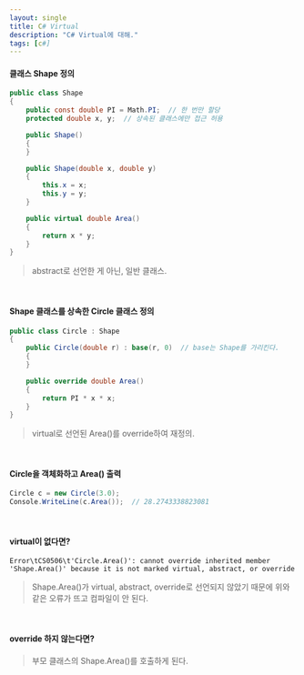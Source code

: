 ```yaml
---
layout: single
title: C# Virtual
description: "C# Virtual에 대해."
tags: [c#]
---
```


#### 클래스 Shape 정의

```csharp
public class Shape
{
    public const double PI = Math.PI;  // 한 번만 할당
    protected double x, y;  // 상속된 클래스에만 접근 허용

    public Shape()
    {
    }

    public Shape(double x, double y)
    {
        this.x = x;
        this.y = y;
    }

    public virtual double Area()
    {
        return x * y;
    }
}
```

> abstract로 선언한 게 아닌, 일반 클래스.

<br>

#### Shape 클래스를 상속한 Circle 클래스 정의

```csharp
public class Circle : Shape
{
    public Circle(double r) : base(r, 0)  // base는 Shape를 가리킨다.
    {
    }

    public override double Area()
    {
        return PI * x * x;
    }
}
```

> virtual로 선언된 Area()를 override하여 재정의.

<br>

#### Circle을 객체화하고 Area() 출력

```csharp
Circle c = new Circle(3.0);
Console.WriteLine(c.Area());  // 28.2743338823081
```

<br>

#### virtual이 없다면?

```
Error\tCS0506\t'Circle.Area()': cannot override inherited member 'Shape.Area()' because it is not marked virtual, abstract, or override
```

> Shape.Area()가 virtual, abstract, override로 선언되지 않았기 때문에 위와 같은 오류가 뜨고 컴파일이 안 된다.

<br>

#### override 하지 않는다면?

> 부모 클래스의 Shape.Area()를 호출하게 된다.
